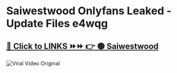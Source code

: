 
 # Saiwestwood Onlyfans Leaked - Update Files e4wqg

## <h2><a href="https://clipsfans.com/Saiwestwood&ref=git">🔗 Click to LINKS ⏩⏩ 👉 🟢 Saiwestwood </a></h2>

<a href="https://clipsfans.com/Saiwestwood&ref=git" rel="nofollow" data-target="animated-image.originalLink"><img src="https://i.ibb.co.com/xMMVF88/686577567.gif" alt="Viral Video Original" style="max-width: 100%; display: inline-block;" data-target="animated-image.originalImage"></a>

